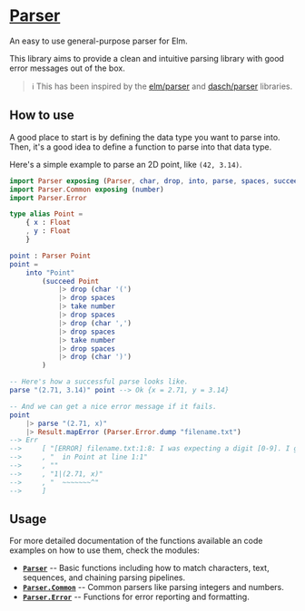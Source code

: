 # [Parser](https://package.elm-lang.org/packages/davidcavazos/parser/latest/)

An easy to use general-purpose parser for Elm.

This library aims to provide a clean and intuitive parsing library with good error messages out of the box.

> ℹ️ This has been inspired by the
[elm/parser](https://package.elm-lang.org/packages/elm/parser/latest/)
and [dasch/parser](https://package.elm-lang.org/packages/dasch/parser/latest/)
libraries.

## How to use

A good place to start is by defining the data type you want to parse into.
Then, it's a good idea to define a function to parse into that data type.

Here's a simple example to parse an 2D point, like `(42, 3.14)`.

```elm
import Parser exposing (Parser, char, drop, into, parse, spaces, succeed, take)
import Parser.Common exposing (number)
import Parser.Error

type alias Point =
    { x : Float
    , y : Float
    }

point : Parser Point
point =
    into "Point"
        (succeed Point
            |> drop (char '(')
            |> drop spaces
            |> take number
            |> drop spaces
            |> drop (char ',')
            |> drop spaces
            |> take number
            |> drop spaces
            |> drop (char ')')
        )

-- Here's how a successful parse looks like.
parse "(2.71, 3.14)" point --> Ok {x = 2.71, y = 3.14}

-- And we can get a nice error message if it fails.
point
    |> parse "(2.71, x)"
    |> Result.mapError (Parser.Error.dump "filename.txt")
--> Err
-->     [ "[ERROR] filename.txt:1:8: I was expecting a digit [0-9]. I got stuck when I got the character 'x'."
-->     , "  in Point at line 1:1"
-->     , ""
-->     , "1|(2.71, x)"
-->     , "  ~~~~~~~^"
-->     ]
```

## Usage

For more detailed documentation of the functions available an code examples on how to use them, check the modules:

* [__`Parser`__](https://package.elm-lang.org/packages/davidcavazos/parser/latest/Parser)
    -- Basic functions including how to match characters, text, sequences, and chaining parsing pipelines.
* [__`Parser.Common`__](https://package.elm-lang.org/packages/davidcavazos/parser/latest/Parser-Common)
    -- Common parsers like parsing integers and numbers.
* [__`Parser.Error`__](https://package.elm-lang.org/packages/davidcavazos/parser/latest/Parser-Error)
    -- Functions for error reporting and formatting.
